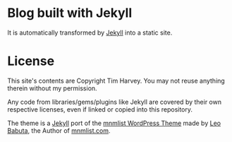 # Blog built with Jekyll

It is automatically transformed by [Jekyll] into a static site.

# License

This site's contents are Copyright Tim Harvey. You may not reuse anything therein without my permission.

Any code from libraries/gems/plugins like Jekyll are covered by their own respective licenses, even if linked or copied into this repository.

The theme is a [Jekyll] port of the [mnmlist WordPress Theme] made by [Leo Babuta], the Author of [mnmlist.com].

[Jekyll]: https://github.com/jekyll/jekyll
[mnmlist WordPress Theme]: http://mnmlist.com/theme/
[Leo Babuta]: http://leobabauta.com/
[mnmlist.com]: http://mnmlist.com/
